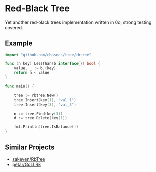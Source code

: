 # Red-Black Tree
Yet another red-black trees implementation written in Go, strong testing covered.


## Example

```go
import "github.com/chasecs/tree/rbtree"

func (n key) LessThan(b interface{}) bool {
	value, _ := b.(key)
	return n < value
}

func main() {

    tree := rbtree.New()
    tree.Insert(key(1), "val_1")
    tree.Insert(key(3), "val_3")

    n := tree.Find(key(3))
    d := tree.Delete(key(1))

    fmt.Println(tree.IsBalance())
}
```

## Similar Projects
- [sakeven/RbTree](https://github.com/sakeven/RbTree)
- [petar/GoLLRB](https://github.com/petar/GoLLRB)
